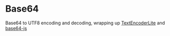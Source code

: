 Base64
======

Base64 to UTF8 encoding and decoding, wrapping up 
[TextEncoderLite](https://github.com/coolaj86/TextEncoderLite) and
[base64-js](https://github.com/beatgammit/base64-js)
